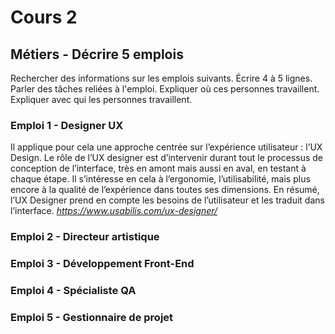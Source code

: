 # Cours 2
## Métiers - Décrire 5 emplois 
Rechercher des informations sur les emplois suivants. Écrire 4 à 5 lignes. Parler des tâches reliées à l'emploi. Expliquer où ces personnes travaillent. Expliquer avec qui les personnes travaillent. 

### Emploi 1 - Designer UX
Il applique pour cela une approche centrée sur l’expérience utilisateur : l’UX Design. Le rôle de l’UX designer est d’intervenir durant tout le processus de conception de l’interface, très en amont mais aussi en aval, en testant à chaque étape. Il s’intéresse en cela à l’ergonomie,  l’utilisabilité, mais plus encore à la qualité de l’expérience dans toutes ses dimensions. En résumé, l’UX Designer prend en compte les besoins de l’utilisateur et les traduit dans l’interface.
_https://www.usabilis.com/ux-designer/_


### Emploi 2 - Directeur artistique


### Emploi 3 - Développement Front-End


### Emploi 4 - Spécialiste QA


### Emploi 5 - Gestionnaire de projet


